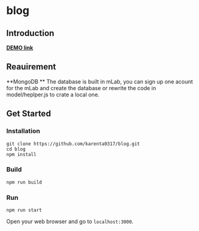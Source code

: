 # blog

## Introduction

[**DEMO link**](https://fast-brook-90410.herokuapp.com/)

## Reauirement
**MongoDB **
The database is built in mLab, you can sign up one acount for the mLab and create the database or rewrite the code in model/heplper.js to crate a local one.


## Get Started

### Installation

```
git clone https://github.com/karenta0317/blog.git
cd blog
npm install
```

### Build

```
npm run build
```
### Run
```
npm run start
```
Open your web browser and go to `localhost:3000`.
